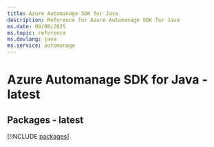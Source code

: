 ```yaml
---
title: Azure Automanage SDK for Java
description: Reference for Azure Automanage SDK for Java
ms.date: 08/08/2025
ms.topic: reference
ms.devlang: java
ms.service: automanage
---
```

# Azure Automanage SDK for Java - latest
## Packages - latest
[!INCLUDE [packages](automanage-index.md)]